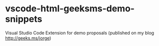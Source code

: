# vscode-html-geeksms-demo-snippets
Visual Studio Code Extension for demo proposals (published on my blog http://geeks.ms/jorge)

